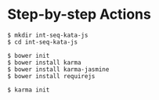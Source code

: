 
# Step-by-step Actions
```
$ mkdir int-seq-kata-js
$ cd int-seq-kata-js

$ bower init
$ bower install karma
$ bower install karma-jasmine
$ bower install requirejs

$ karma init
```